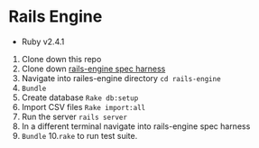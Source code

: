 # Rails Engine

* Ruby v2.4.1

1. Clone down this repo
2. Clone down [rails-engine spec harness](https://github.com/turingschool/rales_engine_spec_harness)
3. Navigate into railes-engine directory ```cd rails-engine```
4. ```Bundle```
5. Create database ```Rake db:setup```
6. Import CSV files ```Rake import:all```
7. Run the server ```rails server```
8. In a different terminal navigate into rails-engine spec harness
9. ```Bundle```
10.```rake``` to run test suite.
